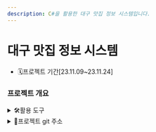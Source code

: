 ```yaml
---
description: C#을 활용한 대구 맛집 정보 시스템입니다.
---
```


# 대구 맛집 정보 시스템

* 🗓️프로젝트 기간\[23.11.09\~23.11.24]

### 프로젝트 개요

<details>

<summary>🛠활용 도구</summary>

![](https://img.shields.io/badge/C%20Sharp-239120?style=flat-square\&logo=C%20Sharp\&logoColor=white)  ![](https://img.shields.io/badge/visualstudio-5C2D91?style=flat-square\&logo=visualstudio\&logoColor=white)  ![](https://img.shields.io/badge/microsoftsqlserver-CC2927?style=flat-square\&logo=visualstudio\&logoColor=white)  ![](https://img.shields.io/badge/github-181717?style=flat-square\&logo=visualstudio\&logoColor=white)

</details>



<details>

<summary>📕프로젝트 git 주소</summary>

[https://github.com/Hyno2/CSharpProject](https://github.com/Hyno2/CSharpProject)

</details>
